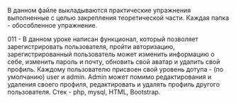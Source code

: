В данном файле выкладываются практические упражнения выполненные с целью закрепления теоретической части. Каждая папка - обособленное упражнение.

011 - В данном уроке написан функционал, который позволяет зарегистрировать пользователя, пройти авторизацию, зарегистрированный пользователь может изменить информацию о себе, изменить пароль и почту, обновить свой аватар и удалить свой профиль. Каждому пользователю присвоен свой уровень дотупа - (по умолчанию) user и admin. Admin может помимо редактирования и удаления своего профиля, редактировать и удалять профиль другого пользователя.
Стек - php, mysql, HTML, Bootstrap.
